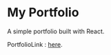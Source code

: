 # My Portfolio

A simple portfolio built with React.

PortfolioLink : [here](https://react-portfolio-azjzieg9i-trideepkumar.vercel.app/).





